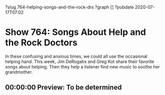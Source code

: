 ?slug 764-helping-songs-and-the-rock-drs
?graph []
?pubdate 2020-07-17T07:02

# Show 764: Songs About Help and the Rock Doctors

In these confusing and anxious times, we could all use the occasional helping hand. This week, Jim DeRogatis and Greg Kot share their favorite songs about helping. Then they help a listener find new music to soothe her grandmother.

## 00:00:00 Preview: To be determined